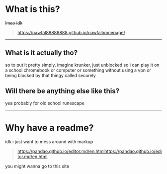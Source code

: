 # What is this?
~~lmao idk~~
> https://nawfal88888888.github.io/nawfalhomepage/

------------

## What is it actually tho?
so to put it pretty simply, imagine krunker, just unblocked so i can play it on a school chromebook or computer or something without using a vpn or being blocked by that thingy called securely

## Will there be anything else like this?
yea probably for old school runescape


------------

# Why have a readme?
idk i just want to mess around with markup

> https://pandao.github.io/editor.md/en.htmlhttps://pandao.github.io/editor.md/en.html

you might wanna go to this site
